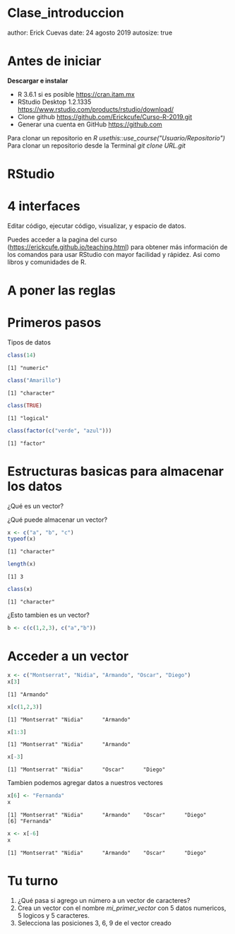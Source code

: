 Clase_introduccion
========================================================
author: Erick Cuevas
date: 24 agosto 2019
autosize: true

Antes de iniciar   
========================================================
 **Descargar e instalar** 


- R 3.6.1 si es posible https://cran.itam.mx
- RStudio Desktop 1.2.1335 https://www.rstudio.com/products/rstudio/download/
- Clone github https://github.com/Erickcufe/Curso-R-2019.git
- Generar una cuenta en GitHub https://github.com   

Para clonar un repositorio en *R usethis::use_course("Usuario/Repositorio")*
Para clonar un repositorio desde la Terminal *git clone URL.git* 

RStudio
========================================================
# 4 interfaces 
Editar código, ejecutar código, visualizar, y espacio de datos. 

Puedes acceder a la pagina del curso (https://erickcufe.github.io/teaching.html) para obtener más información de los comandos para usar RStudio con mayor facilidad y rápidez. Asi como libros y comunidades de R.


# A poner las reglas





Primeros pasos
========================================================
Tipos de datos


```r
class(14)
```

```
[1] "numeric"
```

```r
class("Amarillo")
```

```
[1] "character"
```

```r
class(TRUE)
```

```
[1] "logical"
```

```r
class(factor(c("verde", "azul")))
```

```
[1] "factor"
```

Estructuras basicas para almacenar los datos
========================================================
¿Qué es un vector?

¿Qué puede almacenar un vector?


```r
x <- c("a", "b", "c")
typeof(x)
```

```
[1] "character"
```

```r
length(x)
```

```
[1] 3
```

```r
class(x)
```

```
[1] "character"
```

¿Esto tambien es un vector?

```r
b <- c(c(1,2,3), c("a","b"))
```



Acceder a un vector
========================================================


```r
x <- c("Montserrat", "Nidia", "Armando", "Oscar", "Diego")
x[3]
```

```
[1] "Armando"
```

```r
x[c(1,2,3)]
```

```
[1] "Montserrat" "Nidia"      "Armando"   
```

```r
x[1:3]
```

```
[1] "Montserrat" "Nidia"      "Armando"   
```

```r
x[-3]
```

```
[1] "Montserrat" "Nidia"      "Oscar"      "Diego"     
```

Tambien podemos agregar datos a nuestros vectores

```r
x[6] <- "Fernanda"
x
```

```
[1] "Montserrat" "Nidia"      "Armando"    "Oscar"      "Diego"     
[6] "Fernanda"  
```

```r
x <- x[-6]
x
```

```
[1] "Montserrat" "Nidia"      "Armando"    "Oscar"      "Diego"     
```


Tu turno
========================================================

  1. ¿Qué pasa si agrego un número a un vector de caracteres?
  2. Crea un vector con el nombre *mi_primer_vector* con 5 datos numericos, 5 logicos y 5 caracteres.
  3. Selecciona las posiciones 3, 6, 9 de el vector creado

